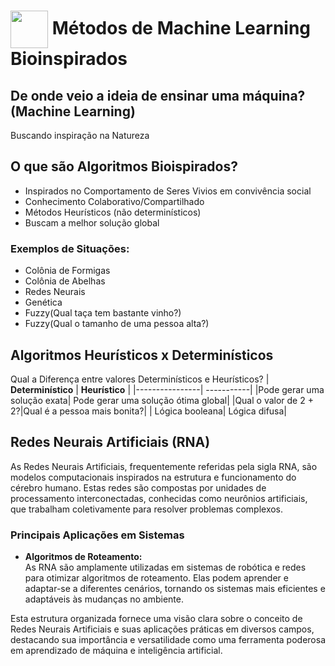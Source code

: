 <h1>
     <img align="center" width="60px" src="https://hermes.dio.me/courses/badge/dabc8205-4a91-473c-acbd-b310d8db3df2.png">
    <span>Métodos de Machine Learning Bioinspirados</span>
</h1>

## De onde veio a ideia de ensinar uma máquina? (Machine Learning)
Buscando inspiração na Natureza

## O que são Algoritmos Bioispirados?
- Inspirados no Comportamento de Seres Vivios em convivência social
- Conhecimento Colaborativo/Compartilhado
- Métodos Heurísticos (não determinísticos)
- Buscam a melhor solução global

###  Exemplos de Situações:
- Colônia de Formigas
- Colônia de Abelhas
- Redes Neurais
- Genética
- Fuzzy(Qual taça tem bastante vinho?)
- Fuzzy(Qual o tamanho de uma pessoa alta?)

## Algoritmos Heurísticos x Determinísticos
Qual a Diferença entre valores Determinísticos e Heurísticos?
| **Determinístico** | **Heurístico** |
|----------------| -----------|
|Pode gerar uma solução exata| Pode gerar uma solução ótima global|
|Qual o valor de 2 + 2?|Qual é a pessoa mais bonita?|
| Lógica booleana|  Lógica difusa|

## Redes Neurais Artificiais (RNA)

As Redes Neurais Artificiais, frequentemente referidas pela sigla RNA, são modelos computacionais inspirados na estrutura e funcionamento do cérebro humano. Estas redes são compostas por unidades de processamento interconectadas, conhecidas como neurônios artificiais, que trabalham coletivamente para resolver problemas complexos.

### Principais Aplicações em Sistemas

- **Algoritmos de Roteamento:**  
  As RNA são amplamente utilizadas em sistemas de robótica e redes para otimizar algoritmos de roteamento. Elas podem aprender e adaptar-se a diferentes cenários, tornando os sistemas mais eficientes e adaptáveis às mudanças no ambiente.

Esta estrutura organizada fornece uma visão clara sobre o conceito de Redes Neurais Artificiais e suas aplicações práticas em diversos campos, destacando sua importância e versatilidade como uma ferramenta poderosa em aprendizado de máquina e inteligência artificial.
